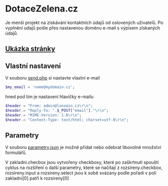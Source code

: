 # DotaceZelena.cz
Je menší projekt na získávání kontaktních údajů od oslovených uživatelů. Po vyplnění udajů pošle přes nastavenou doménu e-mail s výpisem získaných údajů.

## [Ukázka stránky](http://lonsmin.cz/zelena/)

## Vlastní nastavení
V souboru [send.php](https://github.com/lonsmin/DotaceZelena.cz/blob/main/send.php) si nastavte vlastní e-mail

```PHP
$my_email = 'name@mydomain.cz';
```
hned pod tím je nastavení hlavičky e-mailu

```PHP
$header = "From: admin@lonsmin.cz\r\n"; 
$header.= "Reply-To: ".$_POST["email"]."\r\n";
$header.= "MIME-Version: 1.0\r\n"; 
$header.= "Content-Type: text/html; charset=utf-8\r\n";
```
## Parametry
V souboru [parametry.json](https://github.com/lonsmin/DotaceZelena.cz/blob/main/parametry.json) je možné přidat nebo odebrat libovolné množství formulářů.

V zakladni.checbox jsou vytvořeny checkboxy, které po zaškrtnutí spouští cyklus na rozšíření o další parametry, které se načítají z rozsireny.checkbox, rozsireny.input a rozsireny.select jsou k sobě svázany podle pořadí v poli zakladni[0] patří k rozsireny[0]
